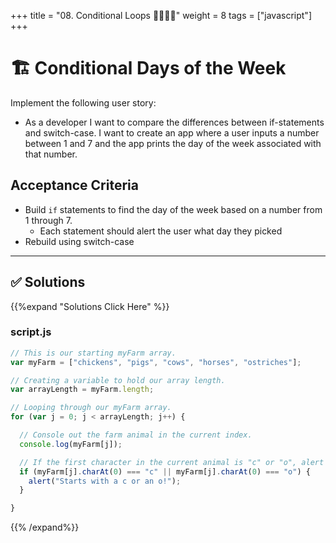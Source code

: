 +++
title = "08. Conditional Loops 👩‍🎓👨‍🎓"
weight = 8
tags = ["javascript"] 
+++

# 🏗️ Conditional Days of the Week

Implement the following user story:

* As a developer I want to compare the differences between if-statements and switch-case. I want to create an app where a user inputs a number between 1 and 7 and the app prints the day of the week associated with that number.

## Acceptance Criteria

* Build `if` statements to find the day of the week based on a number from 1 through 7.
  * Each statement should alert the user what day they picked
* Rebuild using switch-case

---

## ✅ Solutions 
{{%expand "Solutions Click Here" %}}
### script.js
```js
// This is our starting myFarm array.
var myFarm = ["chickens", "pigs", "cows", "horses", "ostriches"];

// Creating a variable to hold our array length.
var arrayLength = myFarm.length;

// Looping through our myFarm array.
for (var j = 0; j < arrayLength; j++) {

  // Console out the farm animal in the current index.
  console.log(myFarm[j]);

  // If the first character in the current animal is "c" or "o", alert the following message.
  if (myFarm[j].charAt(0) === "c" || myFarm[j].charAt(0) === "o") {
    alert("Starts with a c or an o!");
  }

}


```
{{% /expand%}}
